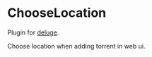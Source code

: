 # ChooseLocation

Plugin for [deluge](http://http://deluge-torrent.org/).

Choose location when adding torrent in web ui.
